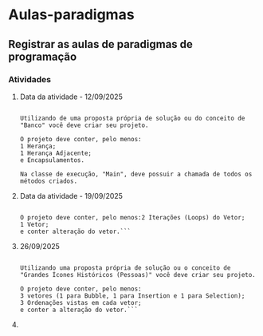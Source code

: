 # Aulas-paradigmas
Registrar as aulas de paradigmas de programação
---
### Atividades
1. Data da atividade - 12/09/2025
   ```Para esta atividade, vocês devem utilizar o que já vimos até agora.
   
   Utilizando de uma proposta própria de solução ou do conceito de "Banco" você deve criar seu projeto.
   
   O projeto deve conter, pelo menos:
   1 Herança;
   1 Herança Adjacente;
   e Encapsulamentos.
   
   Na classe de execução, "Main", deve possuir a chamada de todos os métodos criados.
1. Data da atividade - 19/09/2025
    ```Para esta atividade, vocês devem utilizar o que já vimos até agora.Utilizando de uma proposta própria de solução ou do conceito de "Rastro de Nomes" você deve criar seu projeto.

    O projeto deve conter, pelo menos:2 Iterações (Loops) do Vetor;
    1 Vetor;
    e conter alteração do vetor.```
1. 26/09/2025
    ```Para esta atividade, vocês devem utilizar o que já vimos até agora.

    Utilizando uma proposta própria de solução ou o conceito de "Grandes Ícones Históricos (Pessoas)" você deve criar seu projeto.

    O projeto deve conter, pelo menos:
    3 vetores (1 para Bubble, 1 para Insertion e 1 para Selection);
    3 Ordenações vistas em cada vetor;
    e conter a alteração do vetor.```
4. 
